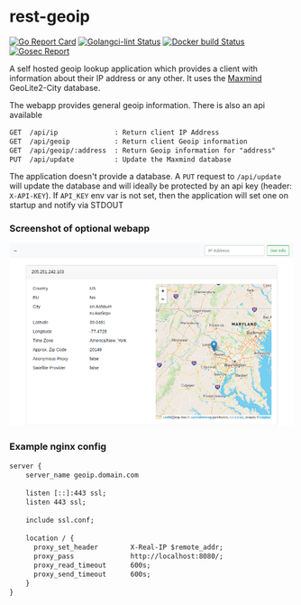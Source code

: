 # rest-geoip

[![Go Report Card](https://goreportcard.com/badge/github.com/TwistTheNeil/rest-geoip)](https://goreportcard.com/report/github.com/TwistTheNeil/rest-geoip)
[![Golangci-lint Status](https://github.com/TwistTheNeil/rest-geoip/workflows/golangci-lint/badge.svg)](https://github.com/TwistTheNeil/rest-geoip/actions?query=workflow%3Agolangci-lint)
[![Docker build Status](https://github.com/TwistTheNeil/rest-geoip/workflows/Docker%20Image%20CI/badge.svg)](https://github.com/TwistTheNeil/rest-geoip/actions?query=workflow%3A%22Docker+Image+CI%22)
[![Gosec Report](https://github.com/TwistTheNeil/rest-geoip/workflows/gosec/badge.svg)](https://github.com/TwistTheNeil/rest-geoip/actions?query=workflow%3Agosec)

A self hosted geoip lookup application which provides a client with information about their IP address or any other. It uses the [Maxmind](https://www.maxmind.com) GeoLite2-City database.

The webapp provides general geoip information. There is also an api available

```
GET  /api/ip              : Return client IP Address
GET  /api/geoip           : Return client Geoip information
GET  /api/geoip/:address  : Return Geoip information for "address"
PUT  /api/update          : Update the Maxmind database
```

The application doesn't provide a database. A `PUT` request to `/api/update` will update the database and will ideally be protected by an api key (header: `X-API-KEY`). If `API_KEY` env var is not set, then the application will set one on startup and notify via STDOUT

### Screenshot of optional webapp
![screenshot](docs/screenshot.png)

### Example nginx config
```
server {
	server_name geoip.domain.com

	listen [::]:443 ssl;
	listen 443 ssl;

	include ssl.conf;

	location / {
	  proxy_set_header        X-Real-IP $remote_addr;
	  proxy_pass              http://localhost:8080/;
	  proxy_read_timeout      600s;
	  proxy_send_timeout      600s;
	}
}
```